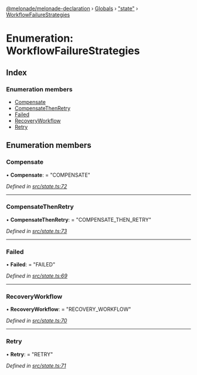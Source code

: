 [@melonade/melonade-declaration](../README.md) › [Globals](../globals.md) › ["state"](../modules/_state_.md) › [WorkflowFailureStrategies](_state_.workflowfailurestrategies.md)

# Enumeration: WorkflowFailureStrategies

## Index

### Enumeration members

* [Compensate](_state_.workflowfailurestrategies.md#compensate)
* [CompensateThenRetry](_state_.workflowfailurestrategies.md#compensatethenretry)
* [Failed](_state_.workflowfailurestrategies.md#failed)
* [RecoveryWorkflow](_state_.workflowfailurestrategies.md#recoveryworkflow)
* [Retry](_state_.workflowfailurestrategies.md#retry)

## Enumeration members

###  Compensate

• **Compensate**: = "COMPENSATE"

*Defined in [src/state.ts:72](https://github.com/devit-tel/melonade-declaration/blob/f57d96e/src/state.ts#L72)*

___

###  CompensateThenRetry

• **CompensateThenRetry**: = "COMPENSATE_THEN_RETRY"

*Defined in [src/state.ts:73](https://github.com/devit-tel/melonade-declaration/blob/f57d96e/src/state.ts#L73)*

___

###  Failed

• **Failed**: = "FAILED"

*Defined in [src/state.ts:69](https://github.com/devit-tel/melonade-declaration/blob/f57d96e/src/state.ts#L69)*

___

###  RecoveryWorkflow

• **RecoveryWorkflow**: = "RECOVERY_WORKFLOW"

*Defined in [src/state.ts:70](https://github.com/devit-tel/melonade-declaration/blob/f57d96e/src/state.ts#L70)*

___

###  Retry

• **Retry**: = "RETRY"

*Defined in [src/state.ts:71](https://github.com/devit-tel/melonade-declaration/blob/f57d96e/src/state.ts#L71)*
